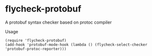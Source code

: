 # flycheck-protobuf
A protobuf syntax checker based on protoc compiler

Usage

```
(require 'flycheck-protobuf)
(add-hook 'protobuf-mode-hook (lambda () (flycheck-select-checker 'protobuf-protoc-reporter)))
```
